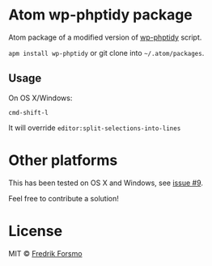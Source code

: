 # Atom wp-phptidy package

Atom package of a modified version of [wp-phptidy](https://github.com/scribu/wp-phptidy) script.

`apm install wp-phptidy` or git clone into `~/.atom/packages`.

## Usage

On OS X/Windows:
```
cmd-shift-l
```

It will override `editor:split-selections-into-lines`

# Other platforms

This has been tested on OS X and Windows, see [issue #9](https://github.com/frozzare/atom-wp-phptidy/pull/1).

Feel free to contribute a solution!

# License

MIT © [Fredrik Forsmo](https://github.com/frozzare)
